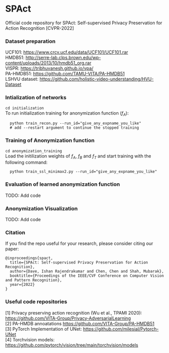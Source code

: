 # SPAct
Official code repository for SPAct: Self-supervised Privacy Preservation for Action Recognition [CVPR-2022]

### Dataset preparation

UCF101: https://www.crcv.ucf.edu/data/UCF101/UCF101.rar
<br/>HMDB51: http://serre-lab.clps.brown.edu/wp-content/uploads/2013/10/hmdb51_org.rar
<br/>VISPR: https://tribhuvanesh.github.io/vpa/
<br/>PA-HMDB51: https://github.com/TAMU-VITA/PA-HMDB51
<br/>LSHVU dataset: https://github.com/holistic-video-understanding/HVU-Dataset

### Intialization of networks
``cd initialization`` <br/>
To run initialization training for anonymization function ($f_A$): 
```
  python train_recon.py --run_id="give_any_expname_you_like"
  # add --restart argument to continue the stopped training
 ```


### Training of Anonymization function
``cd anonymization_training`` <br/>
Load the initilization weights of $f_A$, $f_B$ and $f_T$ and start training with the following command:
```
  python train_ssl_minimax2.py --run_id="give_any_expname_you_like"
```

### Evaluation of learned anonymization function
TODO: Add code

### Anonymization Visualization
TODO: Add code

### Citation

If you find the repo useful for your research, please consider citing our paper: 
```
@inproceedings{spact,
  title={SPAct: Self-supervised Privacy Preservation for Action Recognition},
  author={Dave, Ishan Rajendrakumar and Chen, Chen and Shah, Mubarak},
  booktitle={Proceedings of the IEEE/CVF Conference on Computer Vision and Pattern Recognition},
  year={2022}
}
```
### Useful code repositories

[1] Privacy preserving action recognition (Wu et al., TPAMI 2020): https://github.com/VITA-Group/Privacy-AdversarialLearning 
<br/>[2] PA-HMDB annoatations https://github.com/VITA-Group/PA-HMDB51
<br/>[3] PyTorch Implementation of UNet: https://github.com/milesial/Pytorch-UNet
<br/>[4] Torchvision models: https://github.com/pytorch/vision/tree/main/torchvision/models
